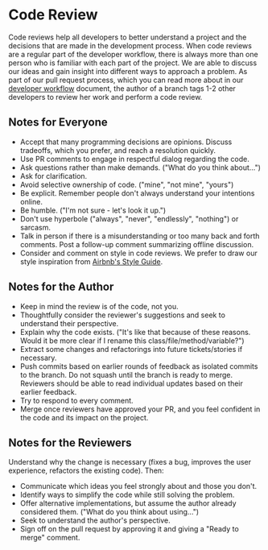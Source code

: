 # Code Review

Code reviews help all developers to better understand a project and the decisions that are made in the development process. When code reviews are a regular part of the developer workflow, there is always more than one person who is familiar with each part of the project. We are able to discuss our ideas and gain insight into different ways to approach a problem. As part of our pull request process, which you can read more about in our [developer workflow](/developer-workflow.md) document, the author of a branch tags 1-2 other developers to review her work and perform a code review.

## Notes for Everyone

* Accept that many programming decisions are opinions. Discuss tradeoffs, which you prefer, and reach a resolution quickly.
* Use PR comments to engage in respectful dialog regarding the code.
* Ask questions rather than make demands. ("What do you think about...")
* Ask for clarification.
* Avoid selective ownership of code. ("mine", "not mine", "yours")
* Be explicit. Remember people don't always understand your intentions online.
* Be humble. ("I'm not sure - let's look it up.")
* Don't use hyperbole ("always", "never", "endlessly", "nothing") or sarcasm.
* Talk in person if there is a misunderstanding or too many back and forth comments. Post a follow-up comment summarizing offline discussion.
* Consider and comment on style in code reviews. We prefer to draw our style inspiration from [Airbnb's Style Guide](https://github.com/airbnb/ruby).

## Notes for the Author

* Keep in mind the review is of the code, not you.
* Thoughtfully consider the reviewer's suggestions and seek to understand their perspective.
* Explain why the code exists. ("It's like that because of these reasons. Would
  it be more clear if I rename this class/file/method/variable?")
* Extract some changes and refactorings into future tickets/stories if necessary.
* Push commits based on earlier rounds of feedback as isolated commits to the
  branch. Do not squash until the branch is ready to merge. Reviewers should be
  able to read individual updates based on their earlier feedback.
* Try to respond to every comment.
* Merge once reviewers have approved your PR, and you feel confident in the code and its impact on the project.

## Notes for the Reviewers

Understand why the change is necessary (fixes a bug, improves the user
experience, refactors the existing code). Then:

* Communicate which ideas you feel strongly about and those you don't.
* Identify ways to simplify the code while still solving the problem.
* Offer alternative implementations, but assume the author already considered
  them. ("What do you think about using...")
* Seek to understand the author's perspective.
* Sign off on the pull request  by approving it and giving a "Ready to merge" comment.
